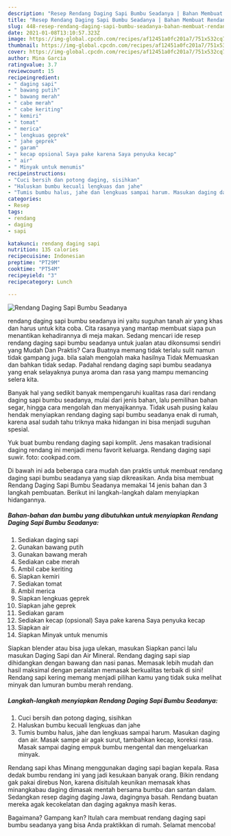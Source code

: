 ```yaml
---
description: "Resep Rendang Daging Sapi Bumbu Seadanya | Bahan Membuat Rendang Daging Sapi Bumbu Seadanya Yang Enak Dan Lezat"
title: "Resep Rendang Daging Sapi Bumbu Seadanya | Bahan Membuat Rendang Daging Sapi Bumbu Seadanya Yang Enak Dan Lezat"
slug: 448-resep-rendang-daging-sapi-bumbu-seadanya-bahan-membuat-rendang-daging-sapi-bumbu-seadanya-yang-enak-dan-lezat
date: 2021-01-08T13:10:57.323Z
image: https://img-global.cpcdn.com/recipes/af12451a0fc201a7/751x532cq70/rendang-daging-sapi-bumbu-seadanya-foto-resep-utama.jpg
thumbnail: https://img-global.cpcdn.com/recipes/af12451a0fc201a7/751x532cq70/rendang-daging-sapi-bumbu-seadanya-foto-resep-utama.jpg
cover: https://img-global.cpcdn.com/recipes/af12451a0fc201a7/751x532cq70/rendang-daging-sapi-bumbu-seadanya-foto-resep-utama.jpg
author: Mina Garcia
ratingvalue: 3.7
reviewcount: 15
recipeingredient:
- " daging sapi"
- " bawang putih"
- " bawang merah"
- " cabe merah"
- " cabe keriting"
- " kemiri"
- " tomat"
- " merica"
- " lengkuas geprek"
- " jahe geprek"
- " garam"
- " kecap opsional Saya pake karena Saya penyuka kecap"
- " air"
- " Minyak untuk menumis"
recipeinstructions:
- "Cuci bersih dan potong daging, sisihkan"
- "Haluskan bumbu kecuali lengkuas dan jahe"
- "Tumis bumbu halus, jahe dan lengkuas sampai harum. Masukan daging dan air. Masak sampe air agak surut, tambahkan kecap, koreksi rasa. Masak sampai daging empuk bumbu mengental dan mengeluarkan minyak."
categories:
- Resep
tags:
- rendang
- daging
- sapi

katakunci: rendang daging sapi 
nutrition: 135 calories
recipecuisine: Indonesian
preptime: "PT29M"
cooktime: "PT54M"
recipeyield: "3"
recipecategory: Lunch

---
```



![Rendang Daging Sapi Bumbu Seadanya](https://img-global.cpcdn.com/recipes/af12451a0fc201a7/751x532cq70/rendang-daging-sapi-bumbu-seadanya-foto-resep-utama.jpg)


rendang daging sapi bumbu seadanya ini yaitu suguhan tanah air yang khas dan harus untuk kita coba. Cita rasanya yang mantap membuat siapa pun menantikan kehadirannya di meja makan.
Sedang mencari ide resep rendang daging sapi bumbu seadanya untuk jualan atau dikonsumsi sendiri yang Mudah Dan Praktis? Cara Buatnya memang tidak terlalu sulit namun tidak gampang juga. bila salah mengolah maka hasilnya Tidak Memuaskan dan bahkan tidak sedap. Padahal rendang daging sapi bumbu seadanya yang enak selayaknya punya aroma dan rasa yang mampu memancing selera kita.

Banyak hal yang sedikit banyak mempengaruhi kualitas rasa dari rendang daging sapi bumbu seadanya, mulai dari jenis bahan, lalu pemilihan bahan segar, hingga cara mengolah dan menyajikannya. Tidak usah pusing kalau hendak menyiapkan rendang daging sapi bumbu seadanya enak di rumah, karena asal sudah tahu triknya maka hidangan ini bisa menjadi suguhan spesial.

Yuk buat bumbu rendang daging sapi komplit. Jens masakan tradisional daging rendang ini menjadi menu favorit keluarga. Rendang daging sapi suwir. foto: cookpad.com.


Di bawah ini ada beberapa cara mudah dan praktis untuk membuat rendang daging sapi bumbu seadanya yang siap dikreasikan. Anda bisa membuat Rendang Daging Sapi Bumbu Seadanya memakai 14 jenis bahan dan 3 langkah pembuatan. Berikut ini langkah-langkah dalam menyiapkan hidangannya.

<!--inarticleads1-->

##### Bahan-bahan dan bumbu yang dibutuhkan untuk menyiapkan Rendang Daging Sapi Bumbu Seadanya:

1. Sediakan  daging sapi
1. Gunakan  bawang putih
1. Gunakan  bawang merah
1. Sediakan  cabe merah
1. Ambil  cabe keriting
1. Siapkan  kemiri
1. Sediakan  tomat
1. Ambil  merica
1. Siapkan  lengkuas geprek
1. Siapkan  jahe geprek
1. Sediakan  garam
1. Sediakan  kecap (opsional) Saya pake karena Saya penyuka kecap
1. Siapkan  air
1. Siapkan  Minyak untuk menumis


Siapkan blender atau bisa juga ulekan, masukan Siapkan panci lalu masukan Daging Sapi dan Air Mineral. Rendang daging sapi siap dihidangkan dengan bawang dan nasi panas. Memasak lebih mudah dan hasil maksimal dengan peralatan memasak berkualitas terbaik di sini! Rendang sapi kering memang menjadi pilihan kamu yang tidak suka melihat minyak dan lumuran bumbu merah rendang. 

<!--inarticleads2-->

##### Langkah-langkah menyiapkan Rendang Daging Sapi Bumbu Seadanya:

1. Cuci bersih dan potong daging, sisihkan
1. Haluskan bumbu kecuali lengkuas dan jahe
1. Tumis bumbu halus, jahe dan lengkuas sampai harum. Masukan daging dan air. Masak sampe air agak surut, tambahkan kecap, koreksi rasa. Masak sampai daging empuk bumbu mengental dan mengeluarkan minyak.


Rendang sapi khas Minang menggunakan daging sapi bagian kepala. Rasa dedak bumbu rendang ini yang jadi kesukaan banyak orang. Bikin rendang gak pakai direbus Non, karena disitulah keunikan memasak khas minangkabau daging dimasak mentah bersama bumbu dan santan dalam. Sedangkan resep daging daging Jawa, dagingnya basah. Rendang buatan mereka agak kecokelatan dan daging agaknya masih keras. 

Bagaimana? Gampang kan? Itulah cara membuat rendang daging sapi bumbu seadanya yang bisa Anda praktikkan di rumah. Selamat mencoba!
